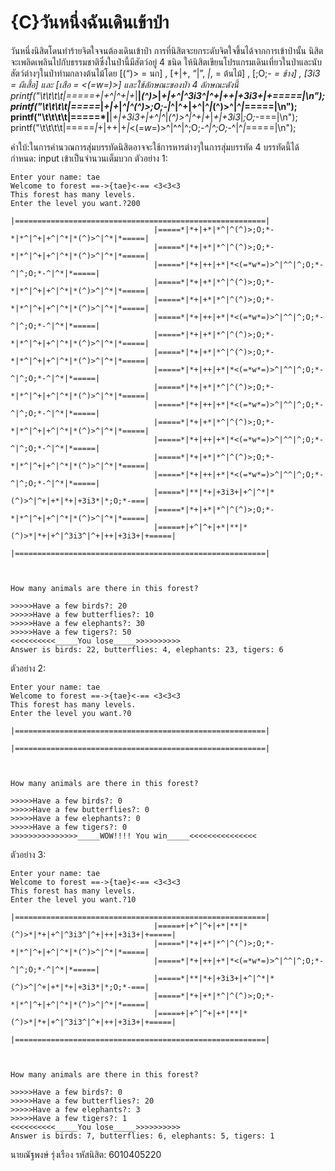 ﻿# {C}วันหนึ่งฉันเดินเข้าป่า
วันหนึ่งนิสิตโดนทำร้ายจิตใจจนต้องเดินเข้าป่า การที่นิสิตจะยกระดับจิตใจขึ้นได้จากการเข้าป่านั้น นิสิตจะเพลิดเพลินไปกับธรรมชาติซึ่งในป่านี้มีสัตว์อยู่ 4 ชนิด ให้นิสิตเขียนโปรแกรมเดินเที่ยวในป่าและนับสัตว์ต่างๆในป่าท่ามกลางต้นไม้โดย [(“)> = นก] , [+|+, “|”, *|*, = ต้นไม้] ,  [;O;*- = ช้าง] ,  [3i3 = ผีเสื้อ] และ [เสือ = <(=*w*=)>] และใช้ลักษณะของป่า 4 ลักษณะดังนี้
printf("\t\t\t\t|=====+|+^|^+|+*|**|*(^)>*|*+|+^|^3i3^|^+|++|+3i3+|+=====|\n");
printf("\t\t\t\t|=====*|*+|+*|*^|^(^)>;O;*-*|*^|^+|+^|^*|*(^)>^|^*|*=====|\n");
printf("\t\t\t\t|=====*|**|*+|+3i3+|+^|^*|*(^)>^|^+|+*|*+|+3i3*|*;O;*-===|\n");
printf("\t\t\t\t|=====*|*+|++|+*|*<(=*w*=)>^|^^|^;O;*-^|^;O;*-^|^*|*=====|\n");

คำใบ้:ในการคำนวณการสุ่มบรรทัดนิสิตอาจจะใช้การหารต่างๆในการสุ่มบรรทัด 4 บรรทัดนี้ได้
กำหนด: input เข้าเป็นจำนวนเต็มบวก
ตัวอย่าง 1:
```
Enter your name: tae
Welcome to forest ==->{tae}<-== <3<3<3
This forest has many levels.
Enter the level you want.?200
                                |========================================================|
                                |=====*|*+|+*|*^|^(^)>;O;*-*|*^|^+|+^|^*|*(^)>^|^*|*=====|
                                |=====*|*+|+*|*^|^(^)>;O;*-*|*^|^+|+^|^*|*(^)>^|^*|*=====|
                                |=====*|*+|++|+*|*<(=*w*=)>^|^^|^;O;*-^|^;O;*-^|^*|*=====|
                                |=====*|*+|+*|*^|^(^)>;O;*-*|*^|^+|+^|^*|*(^)>^|^*|*=====|
                                |=====*|*+|+*|*^|^(^)>;O;*-*|*^|^+|+^|^*|*(^)>^|^*|*=====|
                                |=====*|*+|++|+*|*<(=*w*=)>^|^^|^;O;*-^|^;O;*-^|^*|*=====|
                                |=====*|*+|+*|*^|^(^)>;O;*-*|*^|^+|+^|^*|*(^)>^|^*|*=====|
                                |=====*|*+|+*|*^|^(^)>;O;*-*|*^|^+|+^|^*|*(^)>^|^*|*=====|
                                |=====*|*+|++|+*|*<(=*w*=)>^|^^|^;O;*-^|^;O;*-^|^*|*=====|
                                |=====*|*+|+*|*^|^(^)>;O;*-*|*^|^+|+^|^*|*(^)>^|^*|*=====|
                                |=====*|*+|++|+*|*<(=*w*=)>^|^^|^;O;*-^|^;O;*-^|^*|*=====|
                                |=====*|*+|+*|*^|^(^)>;O;*-*|*^|^+|+^|^*|*(^)>^|^*|*=====|
                                |=====*|*+|++|+*|*<(=*w*=)>^|^^|^;O;*-^|^;O;*-^|^*|*=====|
                                |=====*|*+|+*|*^|^(^)>;O;*-*|*^|^+|+^|^*|*(^)>^|^*|*=====|
                                |=====*|*+|++|+*|*<(=*w*=)>^|^^|^;O;*-^|^;O;*-^|^*|*=====|
                                |=====*|**|*+|+3i3+|+^|^*|*(^)>^|^+|+*|*+|+3i3*|*;O;*-===|
                                |=====*|*+|+*|*^|^(^)>;O;*-*|*^|^+|+^|^*|*(^)>^|^*|*=====|
                                |=====+|+^|^+|+*|**|*(^)>*|*+|+^|^3i3^|^+|++|+3i3+|+=====|
                                |========================================================|



How many animals are there in this forest?

>>>>>Have a few birds?: 20
>>>>>Have a few butterflies?: 10
>>>>>Have a few elephants?: 30
>>>>>Have a few tigers?: 50
<<<<<<<<<<_____You lose_____>>>>>>>>>>
Answer is birds: 22, butterflies: 4, elephants: 23, tigers: 6
```
ตัวอย่าง 2:
```
Enter your name: tae
Welcome to forest ==->{tae}<-== <3<3<3
This forest has many levels.
Enter the level you want.?0
                                |========================================================|
                                |========================================================|



How many animals are there in this forest?

>>>>>Have a few birds?: 0
>>>>>Have a few butterflies?: 0
>>>>>Have a few elephants?: 0
>>>>>Have a few tigers?: 0
>>>>>>>>>>>>>>>_____WOW!!!! You win_____<<<<<<<<<<<<<<<
```
ตัวอย่าง 3:
```
Enter your name: tae
Welcome to forest ==->{tae}<-== <3<3<3
This forest has many levels.
Enter the level you want.?10
                                |========================================================|
                                |=====+|+^|^+|+*|**|*(^)>*|*+|+^|^3i3^|^+|++|+3i3+|+=====|
                                |=====*|*+|+*|*^|^(^)>;O;*-*|*^|^+|+^|^*|*(^)>^|^*|*=====|
                                |=====*|*+|++|+*|*<(=*w*=)>^|^^|^;O;*-^|^;O;*-^|^*|*=====|
                                |=====*|**|*+|+3i3+|+^|^*|*(^)>^|^+|+*|*+|+3i3*|*;O;*-===|
                                |=====*|*+|+*|*^|^(^)>;O;*-*|*^|^+|+^|^*|*(^)>^|^*|*=====|
                                |=====+|+^|^+|+*|**|*(^)>*|*+|+^|^3i3^|^+|++|+3i3+|+=====|
                                |========================================================|



How many animals are there in this forest?

>>>>>Have a few birds?: 0
>>>>>Have a few butterflies?: 20
>>>>>Have a few elephants?: 3
>>>>>Have a few tigers?: 1
<<<<<<<<<<_____You lose_____>>>>>>>>>>
Answer is birds: 7, butterflies: 6, elephants: 5, tigers: 1
```
นายณัฐพงษ์ รุ่งเรือง รหัสนิสิต: 6010405220